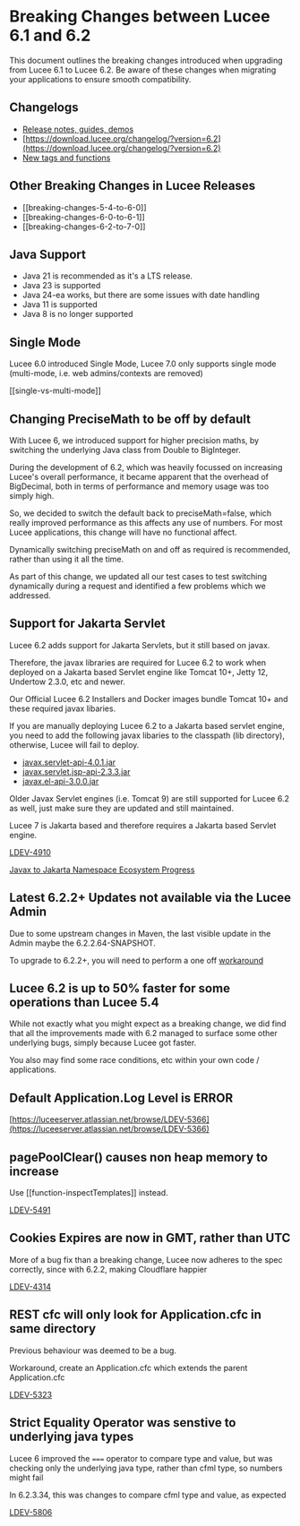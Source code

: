 <!--
{
  "title": "Breaking Changes Between Lucee 6.1 and 6.2",
  "id": "breaking-changes-6-1-to-6-2",
  "categories": ["breaking changes", "migration","compat"],
  "description": "A guide to breaking changes introduced in Lucee between version 6.1 and 6.2",
  "keywords": ["breaking changes", "Lucee 6.1", "Lucee 6.2", "migration", "upgrade"],
  "related": [
    "mathematical-precision"
  ]
}
-->

# Breaking Changes between Lucee 6.1 and 6.2

This document outlines the breaking changes introduced when upgrading from Lucee 6.1 to Lucee 6.2. Be aware of these changes when migrating your applications to ensure smooth compatibility.

## Changelogs

- [Release notes, guides, demos](https://dev.lucee.org/tag/lucee-62)
- [https://download.lucee.org/changelog/?version=6.2](https://download.lucee.org/changelog/?version=6.2)
- [New tags and functions](https://docs.lucee.org/reference/changelog.html)

## Other Breaking Changes in Lucee Releases

- [[breaking-changes-5-4-to-6-0]]
- [[breaking-changes-6-0-to-6-1]]
- [[breaking-changes-6-2-to-7-0]]

## Java Support

- Java 21 is recommended as it's a LTS release.
- Java 23 is supported
- Java 24-ea works, but there are some issues with date handling
- Java 11 is supported
- Java 8 is no longer supported

## Single Mode

Lucee 6.0 introduced Single Mode, Lucee 7.0 only supports single mode (multi-mode, i.e. web admins/contexts are removed)

[[single-vs-multi-mode]]

## Changing PreciseMath to be off by default

With Lucee 6, we introduced support for higher precision maths, by switching the underlying Java class from Double to BigInteger.

During the development of 6.2, which was heavily focussed on increasing Lucee's overall performance, it became apparent that the overhead of BigDecimal, both in terms of performance and memory usage was too simply high.

So, we decided to switch the default back to preciseMath=false, which really improved performance as this affects any use of numbers. For most Lucee applications, this change will have no functional affect.

Dynamically switching preciseMath on and off as required is recommended, rather than using it all the time.

As part of this change, we updated all our test cases to test switching dynamically during a request and identified a few problems which we addressed.

## Support for Jakarta Servlet

Lucee 6.2 adds support for Jakarta Servlets, but it still based on javax.

Therefore, the javax libraries are required for Lucee 6.2 to work when deployed on a Jakarta based Servlet engine like Tomcat 10+, Jetty 12, Undertow 2.3.0, etc and newer.

Our Official Lucee 6.2 Installers and Docker images bundle Tomcat 10+ and these required javax libaries.

If you are manually deploying Lucee 6.2 to a Jakarta based servlet engine, you need to add the following javax libaries to the classpath (lib directory), otherwise, Lucee will fail to deploy.

- [javax.servlet-api-4.0.1.jar](https://repo1.maven.org/maven2/javax/servlet/javax.servlet-api/4.0.1/javax.servlet-api-4.0.1.jar) 
- [javax.servlet.jsp-api-2.3.3.jar](https://repo1.maven.org/maven2/javax/servlet/jsp/javax.servlet.jsp-api/2.3.3/javax.servlet.jsp-api-2.3.3.jar)
- [javax.el-api-3.0.0.jar](https://repo1.maven.org/maven2/javax/el/javax.el-api/3.0.0/javax.el-api-3.0.0.jar) 

Older Javax Servlet engines (i.e. Tomcat 9) are still supported for Lucee 6.2 as well, just make sure they are updated and still maintained.

Lucee 7 is Jakarta based and therefore requires a Jakarta based Servlet engine.

[LDEV-4910](https://luceeserver.atlassian.net/browse/LDEV-4910)

[Javax to Jakarta Namespace Ecosystem Progress](https://jakarta.ee/blogs/javax-jakartaee-namespace-ecosystem-progress/)

## Latest 6.2.2+ Updates not available via the Lucee Admin

Due to some upstream changes in Maven, the last visible update in the Admin maybe the 6.2.2.64-SNAPSHOT.

To upgrade to 6.2.2+, you will need to perform a one off [workaround](https://dev.lucee.org/t/lucee-6-2-7-0-latest-upgrades-not-showing-in-the-admin-workaround/15299)

## Lucee 6.2 is up to 50% faster for some operations than Lucee 5.4

While not exactly what you might expect as a breaking change, we did find that all the improvements made with 6.2 managed to surface some other underlying bugs, simply because Lucee got faster.

You also may find some race conditions, etc within your own code / applications.

## Default Application.Log Level is ERROR

[https://luceeserver.atlassian.net/browse/LDEV-5366](https://luceeserver.atlassian.net/browse/LDEV-5366)

## pagePoolClear() causes non heap memory to increase

Use [[function-inspectTemplates]] instead.

[LDEV-5491](https://luceeserver.atlassian.net/browse/LDEV-5491)

## Cookies Expires are now in GMT, rather than UTC

More of a bug fix than a breaking change, Lucee now adheres to the spec correctly, since with 6.2.2, making Cloudflare happier

[LDEV-4314](https://luceeserver.atlassian.net/browse/LDEV-4314)

## REST cfc will only look for Application.cfc in same directory

Previous behaviour was deemed to be a bug.

Workaround, create an Application.cfc which extends the parent Application.cfc

[LDEV-5323](https://luceeserver.atlassian.net/browse/LDEV-5323)

## Strict Equality Operator was senstive to underlying java types

Lucee 6 improved the `===` operator to compare type and value, but was checking only the underlying java type, rather than cfml type, so numbers might fail

In 6.2.3.34, this was changes to compare cfml type and value, as expected

[LDEV-5806](https://luceeserver.atlassian.net/browse/LDEV-5806) 